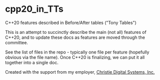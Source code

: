 # cpp20_in_TTs
C++20 features described in Before/After tables ("Tony Tables")

This is an attempt to succinctly describe the main (not all) features of C++20, and to update these docs as features are moved through the committee.

See the list of files in the repo - typically one file per feature (hopefully obvious via the file name).
Once C++20 is finalizing, we can put it all together into a single doc.

Created with the support from my employer, [Christie Digital Systems, Inc.](http://christiedigital.com)
